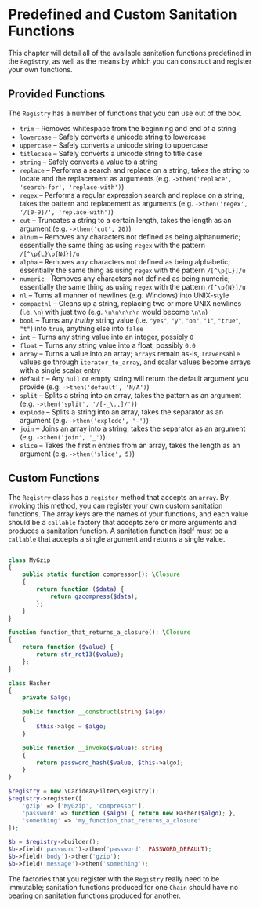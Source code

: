 # Predefined and Custom Sanitation Functions

This chapter will detail all of the available sanitation functions predefined in the `Registry`, as well as the means by which you can construct and register your own functions.

## Provided Functions

The `Registry` has a number of functions that you can use out of the box.

* `trim` – Removes whitespace from the beginning and end of a string
* `lowercase` – Safely converts a unicode string to lowercase
* `uppercase` – Safely converts a unicode string to uppercase
* `titlecase` – Safely converts a unicode string to title case
* `string` – Safely converts a value to a string
* `replace` – Performs a search and replace on a string, takes the string to locate and the replacement as arguments (e.g. `->then('replace', 'search-for', 'replace-with')`)
* `regex` – Performs a regular expression search and replace on a string, takes the pattern and replacement as arguments (e.g. `->then('regex', '/[0-9]/', 'replace-with')`)
* `cut` – Truncates a string to a certain length, takes the length as an argument (e.g. `->then('cut', 20)`)
* `alnum` – Removes any characters not defined as being alphanumeric; essentially the same thing as using `regex` with the pattern `/[^\p{L}\p{Nd}]/u`
* `alpha` – Removes any characters not defined as being alphabetic; essentially the same thing as using `regex` with the pattern `/[^\p{L}]/u`
* `numeric` – Removes any characters not defined as being numeric; essentially the same thing as using `regex` with the pattern `/[^\p{N}]/u`
* `nl` – Turns all manner of newlines (e.g. Windows) into UNIX-style
* `compactnl` – Cleans up a string, replacing two or more UNIX newlines (i.e. `\n`) with just two (e.g. `\n\n\n\n\n` would become `\n\n`)
* `bool` – Turns any _truthy_ string value (i.e. `"yes"`, `"y"`, `"on"`, `"1"`, `"true"`, `"t"`) into `true`, anything else into `false`
* `int` – Turns any string value into an integer, possibly `0`
* `float` – Turns any string value into a float, possibly `0.0`
* `array` – Turns a value into an array; `array`s remain as-is, `Traversable` values go through `iterator_to_array`, and scalar values become arrays with a single scalar entry
* `default` – Any `null` or empty string will return the default argument you provide (e.g. `->then('default', 'N/A')`)
* `split` – Splits a string into an array, takes the pattern as an argument (e.g. `->then('split', '/[-_\.,]/')`)
* `explode` – Splits a string into an array, takes the separator as an argument (e.g. `->then('explode', '-')`)
* `join` – Joins an array into a string, takes the separator as an argument (e.g. `->then('join', '_')`)
* `slice` – Takes the first `n` entries from an array, takes the length as an argument (e.g. `->then('slice', 5)`)

## Custom Functions

The `Registry` class has a `register` method that accepts an `array`. By invoking this method, you can register your own custom sanitation functions. The array keys are the names of your functions, and each value should be a `callable` factory that accepts zero or more arguments and produces a sanitation function. A sanitation function itself must be a `callable` that accepts a single argument and returns a single value.

```php

class MyGzip
{
    public static function compressor(): \Closure
    {
        return function ($data) {
            return gzcompress($data);
        };
    }
}

function function_that_returns_a_closure(): \Closure
{
    return function ($value) {
        return str_rot13($value);
    };
}

class Hasher
{
    private $algo;

    public function __construct(string $algo)
    {
        $this->algo = $algo;
    }

    public function __invoke($value): string
    {
        return password_hash($value, $this->algo);
    }
}

$registry = new \Caridea\Filter\Registry();
$registry->register([
    'gzip' => ['MyGzip', 'compressor'],
    'password' => function ($algo) { return new Hasher($algo); },
    'something' => 'my_function_that_returns_a_closure'
]);

$b = $registry->builder();
$b->field('password')->then('password', PASSWORD_DEFAULT);
$b->field('body')->then('gzip');
$b->field('message')->then('something');
```

The factories that you register with the `Registry` really need to be  immutable; sanitation functions produced for one `Chain` should have no bearing on sanitation functions produced for another.
